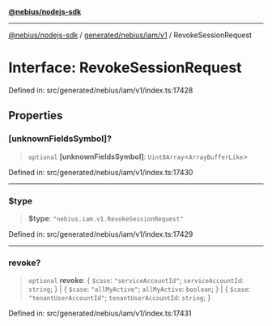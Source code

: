 [**@nebius/nodejs-sdk**](../../../../../README.md)

***

[@nebius/nodejs-sdk](../../../../../README.md) / [generated/nebius/iam/v1](../README.md) / RevokeSessionRequest

# Interface: RevokeSessionRequest

Defined in: src/generated/nebius/iam/v1/index.ts:17428

## Properties

### \[unknownFieldsSymbol\]?

> `optional` **\[unknownFieldsSymbol\]**: `Uint8Array`\<`ArrayBufferLike`\>

Defined in: src/generated/nebius/iam/v1/index.ts:17430

***

### $type

> **$type**: `"nebius.iam.v1.RevokeSessionRequest"`

Defined in: src/generated/nebius/iam/v1/index.ts:17429

***

### revoke?

> `optional` **revoke**: \{ `$case`: `"serviceAccountId"`; `serviceAccountId`: `string`; \} \| \{ `$case`: `"allMyActive"`; `allMyActive`: `boolean`; \} \| \{ `$case`: `"tenantUserAccountId"`; `tenantUserAccountId`: `string`; \}

Defined in: src/generated/nebius/iam/v1/index.ts:17431

